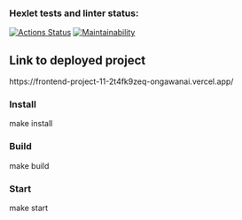 ### Hexlet tests and linter status:
[![Actions Status](https://github.com/Ongawanai/frontend-project-12/workflows/hexlet-check/badge.svg)](https://github.com/Ongawanai/frontend-project-12/actions)
[![Maintainability](https://api.codeclimate.com/v1/badges/bb05f909725aeee7ba03/maintainability)](https://codeclimate.com/github/Ongawanai/frontend-project-12/maintainability)

<h2>Link to deployed project</h2>
https://frontend-project-11-2t4fk9zeq-ongawanai.vercel.app/

<h3>Install</h3>
make install

<h3>Build</h3>
make build

<h3>Start</h3>
make start